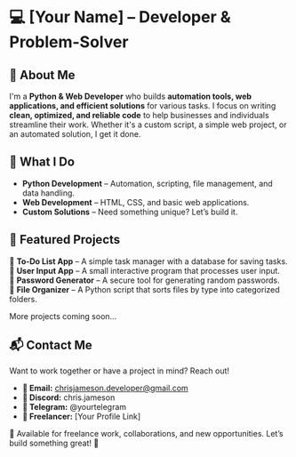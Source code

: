 # 💻 [Your Name] – Developer & Problem-Solver

## 🚀 About Me  
I'm a **Python & Web Developer** who builds **automation tools, web applications, and efficient solutions** for various tasks. I focus on writing **clean, optimized, and reliable code** to help businesses and individuals streamline their work. Whether it's a custom script, a simple web project, or an automated solution, I get it done.  

## 🔧 What I Do  
- **Python Development** – Automation, scripting, file management, and data handling.  
- **Web Development** – HTML, CSS, and basic web applications.  
- **Custom Solutions** – Need something unique? Let’s build it.  

## 📂 Featured Projects  
🔹 **To-Do List App** – A simple task manager with a database for saving tasks.  
🔹 **User Input App** – A small interactive program that processes user input.  
🔹 **Password Generator** – A secure tool for generating random passwords.  
🔹 **File Organizer** – A Python script that sorts files by type into categorized folders.  

More projects coming soon…  

## 📬 Contact Me  
Want to work together or have a project in mind? Reach out!  
- **📧 Email:** chrisjameson.developer@gmail.com
- **💬 Discord:** chris.jameson
- **📱 Telegram:** @yourtelegram   
- **💼 Freelancer:** [Your Profile Link]  

📌 Available for freelance work, collaborations, and new opportunities. Let’s build something great! 🚀
